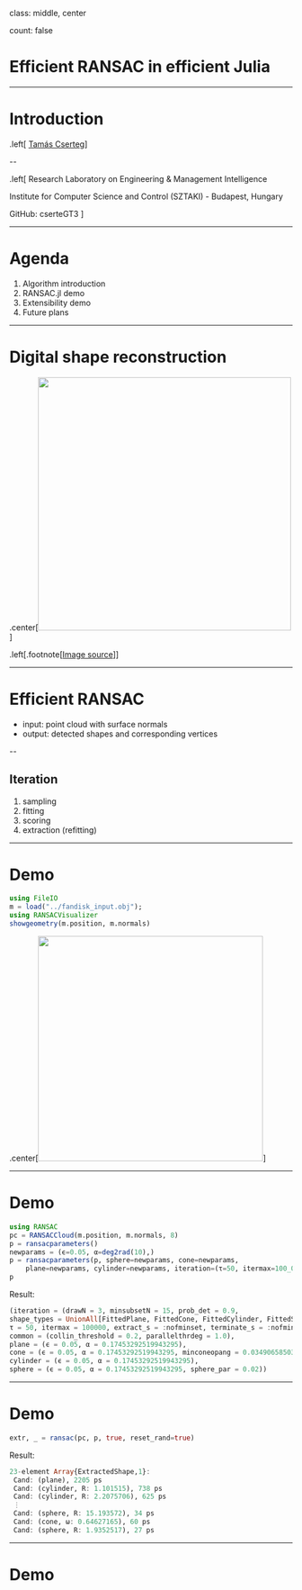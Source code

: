 class: middle, center

count: false

# Efficient RANSAC in efficient Julia
---

# Introduction

.left[
[Tamás Cserteg](https://www.sztaki.hu/en/tamas-cserteg)]

--

.left[
Research Laboratory on Engineering & Management Intelligence

Institute for Computer Science and Control (SZTAKI) - Budapest, Hungary

GitHub:  cserteGT3
]

---

# Agenda

1. Algorithm introduction
2. RANSAC.jl demo
3. Extensibility demo
4. Future plans

---
# Digital shape reconstruction

.center[<img src="https://www.laserdesign.com/wp-content/uploads/2014/10/ct-process.png" width="450">]

.left[.footnote[[Image source](https://www.laserdesign.com/wp-content/uploads/2014/10/ct-process.png)]]

---

# Efficient RANSAC

- input: point cloud with surface normals
- output: detected shapes and corresponding vertices

--

## Iteration

1. sampling
2. fitting
3. scoring
4. extraction (refitting)

---

# Demo

```julia
using FileIO
m = load("../fandisk_input.obj");
using RANSACVisualizer
showgeometry(m.position, m.normals)
```

.center[<img src="https://csertegt3.github.io/RANSAC.jl/dev/img/showgeometry.png" width="400">]

---

# Demo

```julia
using RANSAC
pc = RANSACCloud(m.position, m.normals, 8)
p = ransacparameters()
newparams = (ϵ=0.05, α=deg2rad(10),)
p = ransacparameters(p, sphere=newparams, cone=newparams,
    plane=newparams, cylinder=newparams, iteration=(τ=50, itermax=100_000,))
p
```

Result:

```julia
(iteration = (drawN = 3, minsubsetN = 15, prob_det = 0.9,
shape_types = UnionAll[FittedPlane, FittedCone, FittedCylinder, FittedSphere],
τ = 50, itermax = 100000, extract_s = :nofminset, terminate_s = :nofminset),
common = (collin_threshold = 0.2, parallelthrdeg = 1.0),
plane = (ϵ = 0.05, α = 0.17453292519943295),
cone = (ϵ = 0.05, α = 0.17453292519943295, minconeopang = 0.03490658503988659),
cylinder = (ϵ = 0.05, α = 0.17453292519943295),
sphere = (ϵ = 0.05, α = 0.17453292519943295, sphere_par = 0.02))
```

---

# Demo

```julia
extr, _ = ransac(pc, p, true, reset_rand=true)
```

Result:

```julia
23-element Array{ExtractedShape,1}:
 Cand: (plane), 2205 ps
 Cand: (cylinder, R: 1.101515), 738 ps
 Cand: (cylinder, R: 2.2075706), 625 ps
 ⋮
 Cand: (sphere, R: 15.193572), 34 ps
 Cand: (cone, ω: 0.64627165), 60 ps
 Cand: (sphere, R: 1.9352517), 27 ps
```

---

# Demo